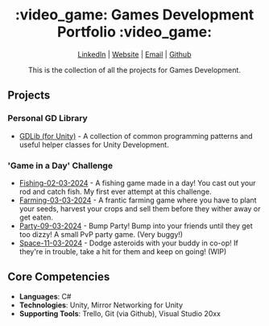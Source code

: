 <div align="center">
  <h1>:video_game: Games Development Portfolio :video_game:</h1>
  <p>
    <a href="http://www.LinkedIn.com/in/kevin-barr1988">LinkedIn</a> |
    <a href="http://kjb88.github.io">Website</a> |
    <a href="mailto:kevinbarr.business@gmail.com">Email</a> |
    <a href="https://github.com/KJB88">Github</a>
  </p>
<p>
  This is the collection of all the projects for Games Development.
</p>
</div>
<div>
  <h2>Projects</h2>
  <h3>Personal GD Library</h3>
      <ul>
     <li><a href="https://github.com/KJB88/GDLib_Unity">GDLib (for Unity)</a> - A collection of common programming patterns and useful helper classes for Unity Development.</li>
      </ul>
  <h3>'Game in a Day' Challenge</h3>
    <ul>
      <li><a href="https://github.com/KJB88/Fishing-02-03-2024">Fishing-02-03-2024</a> - A fishing game made in a day! You cast out your rod and catch fish. My first ever attempt at this challenge.</li>
      <li><a href="https://github.com/KJB88/Farming-03-03-2024">Farming-03-03-2024</a> - A frantic farming game where you have to plant your seeds, harvest your crops and sell them before they wither away or get eaten.</li>
      <li><a href="https://github.com/KJB88/Party-09-03-2024">Party-09-03-2024</a> - Bump Party! Bump into your friends until they get too dizzy! A small PvP party game. (Very buggy!)</li>
      <li><a href="https://github.com/KJB88/Space-11-03-2024">Space-11-03-2024</a> - Dodge asteroids with your buddy in co-op! If they're in trouble, take a hit for them and keep on going! (WIP)</li>
    </ul>
  <!--
  <h3>Clones</h3>
    <ul>
      <li><a href=""></a>:</li>
    </ul>
  <h3>Original Concepts</h3>
    <ul>
      <li><a href=""></a>:</li>
    </ul>
  <h3>Discovery Demos</h3>
    <ul>
      <li><a href=""></a>:</li>
    </ul>
  -->
</div>
<div>
<h2>Core Competencies</h2>
<ul>
  <li><b>Languages</b>: C#</li>
  <li><b>Technologies</b>: Unity, Mirror Networking for Unity</li>
  <li><b>Supporting Tools</b>: Trello, Git (via Github), Visual Studio 20xx</li>
</ul>
</div>

